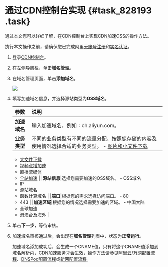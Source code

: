 # 通过CDN控制台实现 {#task_828193 .task}

通过本文您可以详细了解，在CDN控制台上实现CDN加速OSS的操作方法。

执行本文操作之前，请确保您已完成阿里云[账号注册](https://account.aliyun.com/register/register.htm)和[实名认证](https://account.console.aliyun.com/#/auth/home)。

1.  登录[CDN控制台](https://cdn.console.aliyun.com)。
2.  在左侧导航栏，单击**域名管理**。
3.  在域名管理页面，单击**添加域名**。 

    ![](http://static-aliyun-doc.oss-cn-hangzhou.aliyuncs.com/assets/img/545079/156654390657074_zh-CN.png)

4.  填写加速域名信息，并选择源站类型为**OSS域名**。 

    |参数|说明|
    |:-|:-|
    |**加速域名**|输入加速域名，例如：ch.aliyun.com。|
    |**业务类型**|不同的业务类型有不同的流量分配，按照您存储的内容及使用情况选择合适的业务类型。     -   [图片和小文件下载](cn.zh-CN/产品简介/应用场景/图片小文件.md#)
    -   [大文件下载](cn.zh-CN/产品简介/应用场景/图片小文件.md#)
    -   [视频点播加速](cn.zh-CN/产品简介/应用场景/视音频点播.md#)
    -   [直播流媒体](../cn.zh-CN/产品简介/应用场景/直播流媒体.md#)
    -   [全站加速](../cn.zh-CN/产品简介/应用场景/全站加速.md#)
 |
    |**源站信息**|选择您需要加速的OSS域名。     -   OSS域名
    -   IP
    -   源站域名
    -   函数计算域名
 |
    |**端口**|根据您的需求选择访问端口。     -   80
    -   443
 |
    |**加速区域**|根据您的情况选择需要加速的区域。     -   中国大陆
    -   全球加速
    -   港澳台及海外
 |

5.  单击**下一步**，等待审核。
6.  加速域名审核通过后，会出现在**域名管理**列表中，状态为**正常运行**。 

    加速域名添加成功后，会生成一个CNAME值，只有将这个CNAME值添加到域名解析内，CDN加速服务才会生效，操作方法请参见[阿里云/万网配置流程](../cn.zh-CN/快速入门/配置CNAME/阿里云__万网配置流程.md#)、[DNSPod配置流程](../cn.zh-CN/快速入门/配置CNAME/DNSPod配置流程.md#)或[新网配置流程](../cn.zh-CN/快速入门/配置CNAME/新网配置流程.md#)。


